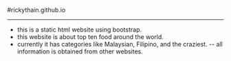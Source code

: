 #rickythain.github.io
***
- this is a static html website using bootstrap.
- this website is about top ten food around the world.
- currently it has categories like Malaysian, Filipino, and the craziest.
-- all information is obtained from other websites.

